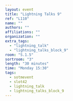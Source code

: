 ```yaml
---
layout: event
title: "Lightning Talks 9"
ref: "L110"
name: ""
authors: ""
affiliations: ""
organization: ""
extra_tags:
  - "lightning_talk"
  - "lightning_talks_block_9"
room: "S.1.5"
sortroom: "3"
length: "30 minutes"
time: "Monday 15:30"
tags:
  - sotmevent
  - slot42
  - lightning_talk
  - lightning_talks_block_9
---
```

